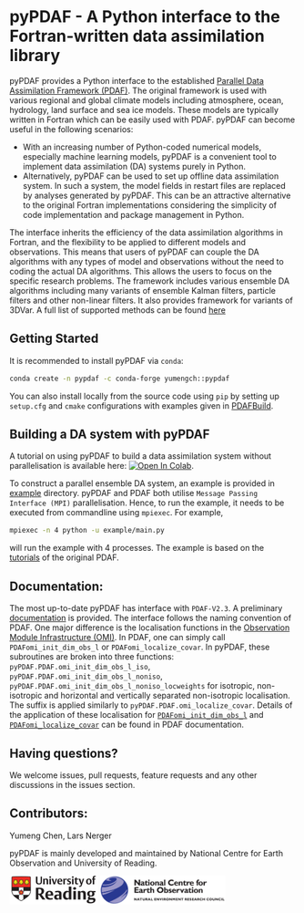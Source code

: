 # pyPDAF - A Python interface to the Fortran-written data assimilation library

pyPDAF provides a Python interface to the established [Parallel Data Assimilation Framework (PDAF)](https://pdaf.awi.de/trac/wiki). The original framework is used with various regional and global climate models including atmosphere, ocean, hydrology, land surface and sea ice models. These models are typically written in Fortran which can be easily used with PDAF. pyPDAF can become useful in the following scenarios:
- With an increasing number of Python-coded numerical models, especially machine learning models, pyPDAF is a convenient tool to implement data assimilation (DA) systems purely in Python.
- Alternatively, pyPDAF can be used to set up offline data assimilation system. In such a system, the model fields in restart files are replaced by analyses generated by pyPDAF. This can be an attractive alternative to the original Fortran implementations considering the simplicity of code implementation and package management in Python.

The interface inherits the efficiency of the data assimilation algorithms in Fortran, and the flexibility to be applied to different models and observations. This means that users of pyPDAF can couple the DA algorithms with any types of model and observations without the need to coding the actual DA algorithms. This allows the users to focus on the specific research problems. The framework includes various ensemble DA algorithms including many variants of ensemble Kalman filters, particle filters and other non-linear filters. It also provides framework for variants of 3DVar. A full list of supported methods can be found [here](https://pdaf.awi.de/trac/wiki/AvailableOptionsforInitPDAF)

## Getting Started
It is recommended to install pyPDAF via `conda`:
```bash
conda create -n pypdaf -c conda-forge yumengch::pypdaf
```
You can also install locally from the source code using `pip` by setting up `setup.cfg` and `cmake` configurations with examples given in [PDAFBuild](PDAFBuild).

## Building a DA system with pyPDAF
A tutorial on using pyPDAF to build a data assimilation system without parallelisation is available here:
[![Open In Colab](https://colab.research.google.com/assets/colab-badge.svg)](https://colab.research.google.com/github/yumengch/pyPDAF/). 

To construct a parallel ensemble DA system, an example is provided in [example](example) directory. pyPDAF and PDAF both utilise `Message Passing Interface (MPI)` parallelisation. Hence, to run the example, it needs to be executed from commandline using `mpiexec`. For example,
```bash
mpiexec -n 4 python -u example/main.py
```
will run the example with 4 processes. The example is based on the [tutorials](http://pdaf.awi.de/trac/wiki/FirstSteps) of the original PDAF.


## Documentation:
The most up-to-date pyPDAF has interface with ```PDAF-V2.3```. A preliminary [documentation](https://yumengch.github.io/pyPDAF/index.html) is provided. The interface follows the naming convention of PDAF. One major difference is the localisation functions in the [Observation Module Infrastructure (OMI)](https://pdaf.awi.de/trac/wiki/PDAF_OMI_Overview). In PDAF, one can simply call `PDAFomi_init_dim_obs_l` or `PDAFomi_localize_covar`. In pyPDAF, these subroutines are broken into three functions: `pyPDAF.PDAF.omi_init_dim_obs_l_iso`, `pyPDAF.PDAF.omi_init_dim_obs_l_noniso`, `pyPDAF.PDAF.omi_init_dim_obs_l_noniso_locweights` for isotropic, non-isotropic and horizontal and vertically separated non-isotropic localisation. The suffix is applied similarly to `pyPDAF.PDAF.omi_localize_covar`. Details of the application of these localisation for [`PDAFomi_init_dim_obs_l`](https://pdaf.awi.de/trac/wiki/OMI_observation_modules#init_dim_obs_l_OBSTYPE) and [`PDAFomi_localize_covar`](https://pdaf.awi.de/trac/wiki/OMI_observation_modules#localize_covar_OBSTYPE) can be found in PDAF documentation.


## Having questions?
We welcome issues, pull requests, feature requests and any other discussions in the issues section.

## Contributors:
Yumeng Chen, Lars Nerger

pyPDAF is mainly developed and maintained by National Centre for Earth Observation and University of Reading.

<img src="https://github.com/nansencenter/DAPPER/blob/master/docs/imgs/UoR-logo.png?raw=true" height="50" /> <img src="https://github.com/nansencenter/DAPPER/blob/master/docs/imgs/nceologo1000.png?raw=true" height="50">

